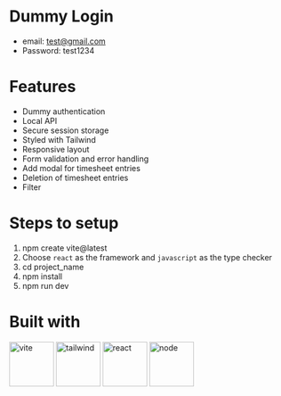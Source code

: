 # Dummy Login 

- email: test@gmail.com
- Password: test1234

# Features

- Dummy authentication
- Local API
- Secure session storage
- Styled with Tailwind
- Responsive layout
- Form validation and error handling
- Add modal for timesheet entries
- Deletion of timesheet entries
- Filter

# Steps to setup

1. npm create vite@latest
2. Choose `react` as the framework and `javascript` as the type checker
3. cd project_name
4. npm install
5. npm run dev

# Built with
<p>
<img src="https://upload.wikimedia.org/wikipedia/commons/thumb/f/f1/Vitejs-logo.svg/615px-Vitejs-logo.svg.png?20220412224743" alt="vite" width="80" height="80"/>
<img src="https://uxwing.com/wp-content/themes/uxwing/download/brands-and-social-media/tailwind-css-icon.png" alt="tailwind" width="80" height="80"/>
<img src="https://upload.wikimedia.org/wikipedia/commons/thumb/a/a7/React-icon.svg/768px-React-icon.svg.png" alt="react" width="80" height="80"/>
<img src="https://cdn.iconscout.com/icon/free/png-512/free-nodejs-logo-icon-download-in-svg-png-gif-file-formats--brand-development-tools-pack-logos-icons-226034.png?f=webp&w=512" alt="node" width="80" height="80"/>